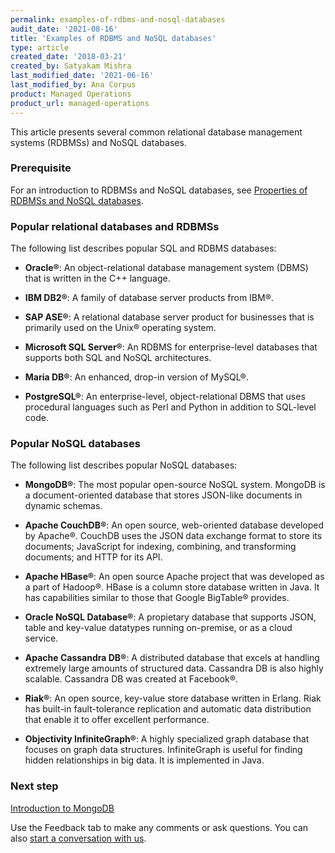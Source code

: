 ```yaml
---
permalink: examples-of-rdbms-and-nosql-databases
audit_date: '2021-08-16'
title: 'Examples of RDBMS and NoSQL databases'
type: article
created_date: '2018-03-21'
created_by: Satyakam Mishra
last_modified_date: '2021-06-16'
last_modified_by: Ana Corpus
product: Managed Operations
product_url: managed-operations
---
```


This article presents several common relational database management systems
(RDBMSs) and NoSQL databases.

### Prerequisite

For an introduction to RDBMSs and NoSQL databases, see [Properties of RDBMSs and NoSQL databases](/support/how-to/properties-of-rdbmss-and-nosql-databases/).

### Popular relational databases and RDBMSs

The following list describes popular SQL and RDBMS databases:

- **Oracle&reg;**: An object-relational database management system (DBMS) that is
  written in the C++ language.

- **IBM DB2&reg;**: A family of database server products from IBM&reg;.

- **SAP ASE&reg;**: A relational database server product for businesses that is
  primarily used on the Unix&reg; operating system.

- **Microsoft SQL Server&reg;**: An RDBMS for enterprise-level databases that supports both
  SQL and NoSQL architectures.

- **Maria DB&reg;**: An enhanced, drop-in version of MySQL&reg;.

- **PostgreSQL&reg;**: An enterprise-level, object-relational DBMS that uses
  procedural languages such as Perl and Python in addition to SQL-level code.


### Popular NoSQL databases

The following list describes popular NoSQL databases:

- **MongoDB&reg;**: The most popular open-source NoSQL system. MongoDB is a
  document-oriented database that stores JSON-like documents in dynamic
  schemas.

- **Apache CouchDB&reg;**: An open source, web-oriented database developed by Apache&reg;.
  CouchDB uses the JSON data exchange format to store its documents;
  JavaScript for indexing, combining, and transforming documents; and HTTP for
  its API.

- **Apache HBase&reg;**: An open source Apache project that was developed as a part of
  Hadoop&reg;. HBase is a column store database written in Java. It has
  capabilities similar to those that Google BigTable&reg; provides.

- **Oracle NoSQL Database&reg;**: A propietary database that supports JSON, table and key-value datatypes running on-premise, or as a cloud service.

- **Apache Cassandra DB&reg;**: A distributed database that excels at handling extremely
  large amounts of structured data. Cassandra DB is also highly scalable.
  Cassandra DB was created at Facebook&reg;.

- **Riak&reg;**: An open source, key-value store database written in Erlang. Riak
  has built-in fault-tolerance replication and automatic data distribution
  that enable it to offer excellent performance.

- **Objectivity InfiniteGraph&reg;**: A highly specialized graph database that focuses on
  graph data structures. InfiniteGraph is useful for finding hidden
  relationships in big data. It is implemented in Java.

### Next step

[Introduction to MongoDB](/support/how-to/introduction-to-mongodb)

Use the Feedback tab to make any comments or ask questions. You can also [start a conversation with us](https://www.rackspace.com/contact).
